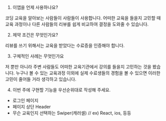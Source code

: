 1. 이앱을 언제 사용하나요?

  코딩 교육을 알아보는 사람들이 사람들이 사용합니다.
  어떠한 교육을 들을지 고민할 때 교육 과정이나 다른 사람들의 리뷰를 쉽게 비교하여 결정을 도와줄 수 있습니다.

2. 제약 조건은 무엇인가요?

  리뷰를 쓰기 위해서는 교육을 받았다는 수료증을 인증해야 합니다.
  

3. 구체적인 사례는 무엇인가요

  저 뿐만 아니라 주변 사람들도 어떠한 교육기관에서 강의를 들을지 고민하는 것을 봤습니다.
  누구나 볼 수 있는 교육과정 이외에 실제 수료생들의 경험을 볼 수 있으면 이러한 고민이 줄어들 거라 생각하고 있습니다.

4. 이번 주에 구현할 기능을 우선순위대로 작성해 주세요.

 - 로그인 페이지
 - 페이지 상단 Header
 - 무슨 교육인지 선택하는 Swiper(캐러셀) // ex) React, ios, 등등

